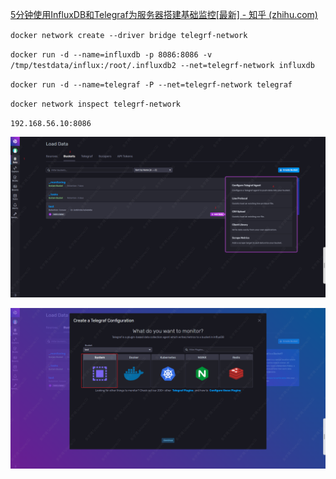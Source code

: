 [5分钟使用InfluxDB和Telegraf为服务器搭建基础监控[最新] - 知乎 (zhihu.com)](https://zhuanlan.zhihu.com/p/444649783)

`docker network create --driver bridge telegrf-network`

`docker run -d --name=influxdb -p 8086:8086 -v  /tmp/testdata/influx:/root/.influxdb2 --net=telegrf-network influxdb` 

`docker run -d --name=telegraf -P --net=telegrf-network telegraf` 

`docker network inspect telegrf-network`

`192.168.56.10:8086`

![](attachments/2023-05-23-1.png)

![](attachments/2023-05-23-2.png)


